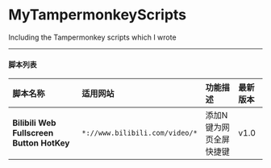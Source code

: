 # MyTampermonkeyScripts 
Including the Tampermonkey scripts which I wrote

___

#### 脚本列表
| 脚本名称 |	适用网站 |	功能描述 |	最新版本|
|:---|:---|:---|:---|
| __Bilibili Web Fullscreen Button HotKey__ | `*://www.bilibili.com/video/*` | 添加N键为网页全屏快捷键 | v1.0 |
